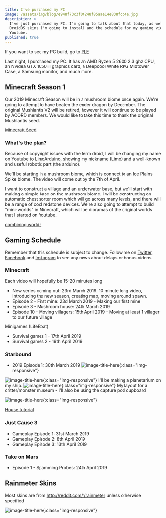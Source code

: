 ```yaml
---
title: I've purchased my PC
image: /assets/img/blog/e948f73c3f04248f85aae14e838fcd4e.jpg
description: >
  I've just purchased my PC. I'm going to talk about that today, as well as the
  DroidOS skins I'm going to install and the schedule for my gaming videos on
  Youtube.
published: true
---
```


If you want to see my PC build, go to [PLE](https://www.ple.com.au/Products/632549/PLE-Battle-Royale-Custom-Built-Gaming-PC?KitId=632549&kc-7226=631476&kc-7226-qty=1&kc-7227=608230&kc-7227-qty=1&kc-7228=632870&kc-7228-qty=1&kc-7229=629019&kc-7229-qty=1&kc-7230=628169&kc-7230-qty=1&kc-7231=625146&kc-7231-qty=1&kc-7232=626323&kc-7232-qty=1&kc-7233=602206&kc-7233-qty=1&kc-7234=602206&kc-7234-qty=1&kc-7235=602214&kc-7235-qty=1&kc-7236=633981&kc-7236-qty=1&kc-7237=631100&kc-7237-qty=1&kc-7238=623942&kc-7238-qty=1&kc-7239=608230&kc-7239-qty=1&kc-7240=602206&kc-7240-qty=1&kc-7241=607731&kc-7241-qty=1&kc-7242=620011&kc-7242-qty=1&kc-7243=602206&kc-7243-qty=1&kc-7244=602206&kc-7244-qty=1&kc-7245=632940&kc-7245-qty=1&kc-7246=629138&kc-7246-qty=1&kc-7247=602206&kc-7247-qty=1&kc-7248=631761&kc-7248-qty=1&kc-7249=628464&kc-7249-qty=1&kc-7250=601343&kc-7250-qty=1&kc-7251=618036&kc-7251-qty=1&kc-7252=602202&kc-7252-qty=1&kc-7253=602203&kc-7253-qty=1)

Last night, I purchased my PC. It has an AMD Ryzen 5 2600 2.3 ghz CPU, an Nvidea GTX 1050TI graphics card, a Deepcool White RPG Midtower Case, a Samsung monitor, and much more.

## Minecraft Season 1
Our 2019 Minecraft Season will be in a mushroom biome once again. We're going to attempt to have beaten the ender dragon by December. The original Mushlantis V2 will be retired, however it will continue to be played by ACORD members. We would like to take this time to thank the original Mushlantis seed.

[Minecraft Seed](http://mcpedl.com/island-mushroom-spikes-seed/)

### What's the plan?
Because of copyright issues with the term droid, I will be changing my name on Youtube to LimoArduino, showing my nickname (Limo) and a well-known and useful robotic part (the arduino). 

We'll be starting in a mushroom biome, which is connect to an Ice Plains Spike biome. The video will come out by the 7th of April. 

I want to construct a village and an underwater base, but we'll start with making a simple base on the mushroom biome. I will be constructing an automatic chest sorter room which will go across many levels, and there will be a range of cool redstone devices. We're also going to attempt to build "mini-worlds" in Minecraft, which will be dioramas of the original worlds that I started on Youtube.

[combining worlds](https://www.google.com/search?client=firefox-b-d&q=minecraft+pe+combine+worlds)

## Gaming Schedule
Remember that this schedule is subject to change. Follow me on [Twitter](http://twitter.com/Droidology_AoD), [Facebook](http://fb.me/droidology) and [Instagram](http://instagram.com/droidology) to see any news about delays or bonus videos.
### Minecraft
Each video will hopefully be 15-20 minutes long
* New series coming out: 23rd March 2019. 10 minute long video, introducing the new season, creating map, moving around spawn.
* Episode 2 - First mine: 23d March 2019 - Making our first mine
* Episode 3 - Mushroom house: 24th March 2019
* Episode 10 - Moving villagers: 15th April 2019 - Moving at least 1 villager to our future village

Minigames (LifeBoat)
* Survival games 1 - 17th April 2019
* Survival games 2 - 19th April 2019

### Starbound
* 2019 Episode 1: 30th March 2019
![image-title-here](http://i.imgur.com/OsVoGxd.jpg){:class="img-responsive"}

![image-title-here](https://preview.redd.it/3cutb30eza621.jpg?width=960&crop=smart&auto=webp&s=eddadf06489d0fc461649fc0f9e6b6f538ee03e6){:class="img-responsive"}
I'll be making a planetarium on my ship.
![image-title-here](https://i.redd.it/cclsunul8w721.png){:class="img-responsive"}
My layout for a critter/monster museum - I'll also be using the capture pod cupboard

![image-title-here](https://i.imgur.com/BFscuZA.png){:class="img-responsive"}

[House tutorial](https://community.playstarbound.com/threads/shinys-tutorial-on-how-to-build-a-rustic-house.120615/)

### Just Cause 3
* Gameplay Episode 1: 31st March 2019
* Gameplay Episode 2: 8th April 2019
* Gameplay Episode 3: 13th April 2019

### Take on Mars
* Episode 1 - Spamming Probes: 24th April 2019

## Rainmeter Skins
Most skins are from http://reddit.com/r/rainmeter unless otherwise specified

![image-title-here](https://preview.redd.it/w0f7tx8phll21.jpg?width=960&crop=smart&auto=webp&s=a991b0988b338f4e4aeae8f5b70b3862e5315d12){:class="img-responsive"}
